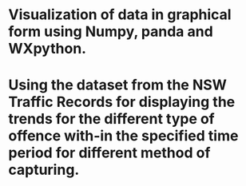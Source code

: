 #	Visualization of data in graphical form using Numpy, panda and WXpython.
#	Using the dataset from the NSW Traffic Records for displaying the trends for the different type of offence with-in the specified time period for different method of capturing.
